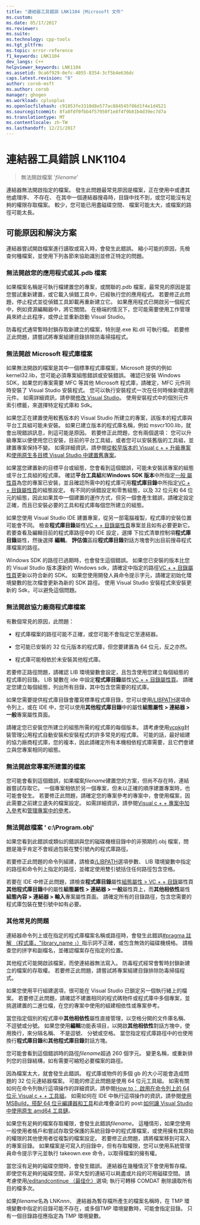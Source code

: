 ```yaml
---
title: "連結器工具錯誤 LNK1104 |Microsoft 文件"
ms.custom: 
ms.date: 05/17/2017
ms.reviewer: 
ms.suite: 
ms.technology: cpp-tools
ms.tgt_pltfrm: 
ms.topic: error-reference
f1_keywords: LNK1104
dev_langs: C++
helpviewer_keywords: LNK1104
ms.assetid: 9ca6f929-0efc-4055-8354-3cf5b4e636dc
caps.latest.revision: "8"
author: corob-msft
ms.author: corob
manager: ghogen
ms.workload: cplusplus
ms.openlocfilehash: c91853fe3310d8e577ac884545f86d1f4e1d4521
ms.sourcegitcommit: 8fa8fdf0fbb4f57950f1e8f4f9b81b4d39ec7d7a
ms.translationtype: MT
ms.contentlocale: zh-TW
ms.lasthandoff: 12/21/2017
---
```

# <a name="linker-tools-error-lnk1104"></a>連結器工具錯誤 LNK1104

> 無法開啟檔案 '*filename*'

連結器無法開啟指定的檔案。 發生此問題最常見原因是檔案，正在使用中或遭其他處理序、 不存在、 在其中一個連結器搜尋時，目錄中找不到，或您可能沒有足夠的權限存取檔案。 較少，您可能已用盡磁碟空間、 檔案可能太大，或檔案的路徑可能太長。

## <a name="possible-causes-and-solutions"></a>可能原因和解決方案

連結器嘗試開啟檔案進行讀取或寫入時，會發生此錯誤。 縮小可能的原因，先檢查何種檔案，並使用下列各節來協助識別並修正特定的問題。

### <a name="cannot-open-your-app-or-its-pdb-file"></a>無法開啟您的應用程式或其.pdb 檔案

如果檔案名稱是可執行檔建置您的專案，或關聯的.pdb 檔案，最常見的原因是當您嘗試重新建置，或它載入偵錯工具中，已經執行您的應用程式。 若要修正此問題，停止程式並從偵錯工具卸載再重新建立它。 如果應用程式已開啟另一個程式中，例如資源編輯器中，將它關閉。 在極端的情況下，您可能需要使用工作管理員來終止此程序，或停止並重新啟動 Visual Studio。

防毒程式通常暫時封鎖存取新建立的檔案，特別是.exe 和.dll 可執行檔。 若要修正此問題，請嘗試將專案組建目錄排除防毒掃描程式。

### <a name="cannot-open-a-microsoft-library-file"></a>無法開啟 Microsoft 程式庫檔案

如果無法開啟的檔案是其中一個標準程式庫檔案，Microsoft 提供的例如 kernel32.lib，您可能必須專案組態錯誤或安裝錯誤。 確認已安裝 Windows SDK，如果您的專案需要 MFC 等其他 Microsoft 程式庫，請確定，MFC 元件同時安裝了 Visual Studio 安裝程式。 您可以執行安裝程式一次在任何時候新增選用元件。 如需詳細資訊，請參閱[修改 Visual Studio](/visualstudio/install/modify-visual-studio)。 使用安裝程式中的個別元件 索引標籤，來選擇特定程式庫和 Sdk。

如果您正在建置使用較舊版本的 Visual Studio 所建立的專案，該版本的程式庫與平台工具組可能未安裝。 如果已建立版本的程式庫名稱，例如 msvcr100.lib，就會出現錯誤訊息，則這可能是原因。 若要修正此問題，您有兩個選項： 您可以升級專案以便使用您已安裝，目前的平台工具組，或者您可以安裝舊版的工具組，並建置專案保持不變。 如需詳細資訊，請參閱[從較早版本的 Visual c + + 升級專案](../../porting/upgrading-projects-from-earlier-versions-of-visual-cpp.md)和[使用原生多目標 Visual Studio 中建置舊專案](../../porting/use-native-multi-targeting.md)。

如果當您建置新的目標平台或組態，您會看到這個錯誤，可能未安裝該專案的組態或平台工具組的程式庫。 確認**平台工具組**和**Windows SDK 版本**中所指定[一般 屬性頁](../../ide/general-property-page-project.md)為您的專案已安裝，並且確認所需中的程式庫可用**程式庫目錄**中所指定[VC + + 目錄屬性頁](../../ide/vcpp-directories-property-page.md)的組態設定。 有不同的偵錯設定和零售組態，以及 32 位元和 64 位元的組態，因此如果其中一個建置的運作方式，但另一個會產生錯誤，請確定設定正確，而且已安裝必要的工具和程式庫每個您所建立的組態。

如果您使用 Visual Studio IDE 建置專案，從另一部電腦複製，程式庫的安裝位置可能會不同。 檢查**程式庫目錄**屬性[VC + + 目錄屬性頁](../../ide/vcpp-directories-property-page.md)專案並且如有必要更新它。 若要查看及編輯目前的程式庫路徑中的 IDE 設定，選擇 下拉式清單控制項**程式庫目錄**屬性，然後選擇 **編輯**。 **評估值**區段**程式庫目錄**對話方塊會列出目前搜尋程式庫檔案的路徑。

Windows SDK 的路徑已過期時，也會發生這個錯誤。 如果您已安裝的版本比您的 Visual Studio 版本還新的 Windows sdk，請確定中指定的路徑[VC + + 目錄屬性頁](../../ide/vcpp-directories-property-page.md)更新以符合新的 SDK。 如果您使用開發人員命令提示字元，請確定初始化環境變數的批次檔會更新為新的 SDK 路徑。 使用 Visual Studio 安裝程式來安裝更新的 Sdk，可以避免這個問題。

### <a name="cannot-open-a-third-party-library-file"></a>無法開啟協力廠商程式庫檔案

有數個常見的原因，此問題：

- 程式庫檔案的路徑可能不正確，或您可能不會指定它至連結器。

- 您可能已安裝的 32 位元版本的程式庫，但您要建置為 64 位元，反之亦然。

- 程式庫可能相依於未安裝其他程式庫。

若要修正路徑問題，請確認 LIB 環境變數會設定，且包含使用您建立每個組態的程式庫的目錄。 LIB 變數在 ide 中設定**程式庫目錄**屬性[VC + + 目錄屬性頁](../../ide/vcpp-directories-property-page.md)。 請確定您建立每個組態，列出所有目錄，其中包含您需要的程式庫。

如果您需要提供程式庫目錄會覆寫標準程式庫目錄，您可以使用[/LIBPATH](../../build/reference/libpath-additional-libpath.md)選項命令列上，或在 IDE 中，您可以使用**其他程式庫目錄**中的屬性**組態屬性 > 連結器 > 一般**專案屬性頁面。

請確定您已安裝您所建立的組態所需的程式庫的每個版本。 請考慮使用[vcpkg](../../vcpkg.md)封裝管理公用程式自動安裝和安裝程式的許多常見的程式庫。 可能的話，最好組建的協力廠商程式庫，您的複本，因此請確定所有本機相依程式庫需要，且它們會建立與您專案相同的組態。

### <a name="cannot-open-a-file-built-by-your-project"></a>無法開啟您專案所建置的檔案

您可能會看到這個錯誤，如果檔案*filename*建置您的方案，但尚不存在時，連結器嘗試存取它。 一個專案相依於另一個專案，但未以正確的順序建置專案時，也可能會發生。 若要修正此問題，請確定您的專案參考的專案中，會使用檔案，因此需要之前建立遺失的檔案設定。 如需詳細資訊，請參閱[Visual c + + 專案中加入參考](../../ide/adding-references-in-visual-cpp-projects.md)和[管理專案中的參考](/visualstudio/ide/managing-references-in-a-project)。

### <a name="cannot-open-file-cprogramobj"></a>無法開啟檔案 ' c:\\Program.obj'

如果您看到此錯誤或類似的錯誤與您的磁碟機根目錄中的非預期的.obj 檔案，問題是幾乎肯定不會經過包裝在雙引號內的程式庫路徑。

若要修正此問題的命令列組建，請檢查[/LIBPATH](../../build/reference/libpath-additional-libpath.md)選項參數、 LIB 環境變數中指定的路徑和命令列上指定的路徑，並確定使用雙引號括住任何路徑包含空格。

若要在 IDE 中修正此問題，請檢查**程式庫目錄**屬性[組態屬性 > VC + + 目錄](../../ide/vcpp-directories-property-page.md)屬性頁**其他程式庫目錄**中的屬性**組態屬性 > 連結器 > 一般**屬性頁上，而**其他相依性**屬性**組態內容 > 連結器 > 輸入**專案屬性頁面。 請確定所有的目錄路徑，包含您需要的程式庫包裝在雙引號中如有必要。

### <a name="other-common-issues"></a>其他常見的問題

連結器命令列上或在指定的程式庫檔案名稱或路徑時，會發生此錯誤[#pragma 註解 （程式庫，"library_name 」）](../../preprocessor/comment-c-cpp.md)指示詞不正確，或包含無效的磁碟機規格。 請檢查您的拼字和副檔名，並確認檔案存在指定的位置。

其他程式可能開啟該檔案，而使連結器無法寫入。 防毒程式經常會暫時封鎖新建立的檔案的存取權。 若要修正此問題，請嘗試將專案組建目錄排除防毒掃描程式。

如果您使用平行組建選項，很可能在 Visual Studio 已鎖定另一個執行緒上的檔案。 若要修正此問題，請確認不建置相同的程式碼物件或程式庫中多個專案，並挑選建置的二進位檔，在您的專案中使用的組建相依性或專案參考。

當您指定個別的程式庫中**其他相依性**屬性直接管理，以空格分開的文件庫名稱、 不逗號或分號。 如果您使用**編輯**功能表項目，以開啟**其他相依性**對話方塊中，使用換行，來分隔名稱、 不是逗號、 分號或空格。 當您指定程式庫路徑中的也使用換行**程式庫目錄**和**其他程式庫目錄**對話方塊。

您可能會看到這個錯誤時的路徑*filename*超過 260 個字元。 變更名稱，或重新排列您的目錄結構，如有需要可縮短必要檔案的路徑。

因為檔案太大，就會發生此錯誤。 程式庫或物件的多個 gb 的大小可能會造成問題的 32 位元連結器檔案。 可能的修正此問題是使用 64 位元工具組。 如需有關如何在命令列執行這項操作的詳細資訊，請參閱[How to： 啟用在命令列上的 64 位元 Visual c + + 工具組](../../build/how-to-enable-a-64-bit-visual-cpp-toolset-on-the-command-line.md)。 如需如何在 IDE 中執行這項操作的資訊，請參閱[使用 MSBuild，搭配 64 位元編譯器和工具](../../build/walkthrough-using-msbuild-to-create-a-visual-cpp-project.md#using-msbuild-to-build-your-project)和此堆疊溢位的 post:[如何讓 Visual Studio 中使用原生 amd64 工具鏈](http://stackoverflow.com/questions/19820718/how-to-make-visual-studio-use-the-native-amd64-toolchain/23793055)。

如果您有足夠的檔案存取權限，會發生此錯誤*filename*。 這種情形，如果您使用一般使用者帳戶和嘗試存取受保護的系統目錄中的程式庫檔案，或使用擁有其原始的權限的其他使用者從複製的檔案設定。 若要修正此問題，請將檔案移到可寫入的專案目錄。 如果檔案是可寫入的目錄中，但有存取權限，您可以使用系統管理員命令提示字元並執行 takeown.exe 命令，以取得檔案的擁有權。

當您沒有足夠的磁碟空間時，會發生錯誤。 連結器在幾種情況下會使用暫存檔。 即使您有足夠的磁碟空間，非常大型的連結可以耗盡或片段的可用磁碟空間。 請考慮使用[/editandcontinue （最佳化）](../../build/reference/opt-optimizations.md)選項; 執行可轉移 COMDAT 刪除讀取所有目的檔多次。

如果*filename*名為 LNK*nnn*、 連結器為暫存檔所產生的檔案名稱時，在 TMP 環境變數中指定的目錄可能不存在，或多個TMP 環境變數時，可能會指定目錄。 只有一個目錄路徑應指定為 TMP 環境變數。
